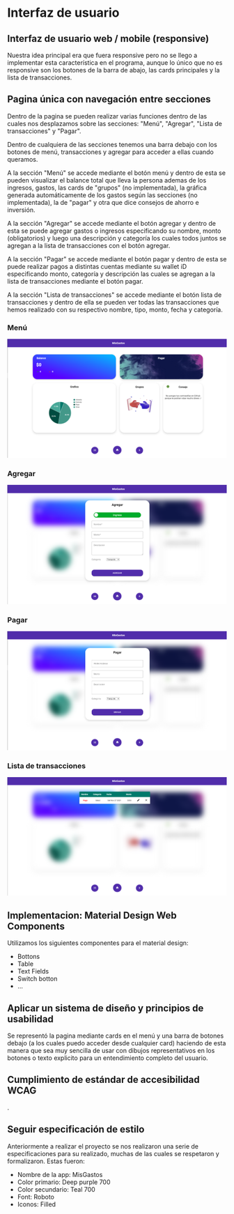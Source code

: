 # Interfaz de usuario

## Interfaz de usuario web / mobile (responsive)

Nuestra idea principal era que fuera responsive pero no se llego a implementar esta característica en el programa, aunque lo único que no es responsive son los botones de la barra de abajo, las cards principales y la lista de transacciones.

## Pagina única con navegación entre secciones

Dentro de la pagina se pueden realizar varias funciones dentro de las cuales nos desplazamos sobre las secciones: "Menú", "Agregar", "Lista de transacciones" y "Pagar".

Dentro de cualquiera de las secciones tenemos una barra debajo con los botones de menú, transacciones y agregar para acceder a ellas cuando queramos.

A la sección "Menú" se accede mediante el botón menú y dentro de esta se pueden visualizar el balance total que lleva la persona ademas de los ingresos, gastos, las cards de "grupos" (no implementada), la gráfica generada automáticamente de los gastos según las secciones (no implementada), la de "pagar" y otra que dice consejos de ahorro e inversión.

A la sección "Agregar" se accede mediante el botón agregar y dentro de esta se puede agregar gastos o ingresos especificando su nombre, monto (obligatorios) y luego una descripción y categoría los cuales todos juntos se agregan a la lista de transacciones con el botón agregar.

A la sección "Pagar" se accede mediante el botón pagar y dentro de esta se puede realizar pagos a distintas cuentas mediante su wallet iD especificando monto, categoría y descripción las cuales se agregan a la lista de transacciones mediante el botón pagar.

A la sección "Lista de transacciones" se accede mediante el botón lista de transacciones y dentro de ella se pueden ver todas las transacciones que hemos realizado con su respectivo nombre, tipo,  monto, fecha y categoría.

### Menú

![](<../.gitbook/assets/menu (1).png>)

### Agregar

![](../.gitbook/assets/agregar.png)

### Pagar

![](../.gitbook/assets/pagar.png)

### Lista de transacciones

![Se agregó un pago como ejemplo para visualizar la representación](<../.gitbook/assets/lista de transacciones.png>)

## Implementacion: Material Design Web Components

Utilizamos los siguientes componentes para el material design:

* Bottons
* Table
* Text Fields
* Switch botton
* ...

## Aplicar un sistema de diseño y principios de usabilidad

Se representó la pagina mediante cards en el menú y una barra de botones debajo (a los cuales puedo acceder desde cualquier card) haciendo de esta manera que sea muy sencilla de usar con dibujos representativos en los botones o texto explicito para un entendimiento completo del usuario.&#x20;

## Cumplimiento de estándar de accesibilidad WCAG

.

## Seguir especificación de estilo

Anteriormente a realizar el proyecto se nos realizaron una serie de especificaciones para su realizado, muchas de las cuales se respetaron y formalizaron. Estas fueron:

* Nombre de la app: MisGastos
* Color primario: Deep purple 700
* Color secundario: Teal 700
* Font: Roboto
* Iconos: Filled
